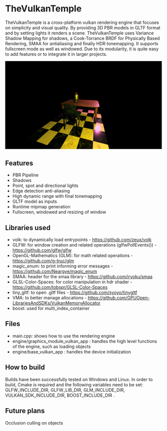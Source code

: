 # TheVulkanTemple
TheVulkanTemple is a cross-platform vulkan rendering engine that focuses on simplicity and visual quality. By providing 3D PBR models in GLTF format and by setting lights it renders a scene.
TheVulkanTemple uses Variance Shadow Mapping for shadows, a Cook-Torrance BRDF for Physically Based Rendering, SMAA for antialiasing and finally HDR tonemapping.
It supports fullscreen mode as well as windowed. Due to its modularity, it is quite easy to add features or to integrate it in larger projects.

![alt text](https://github.com/EdoardoLuciani/TheVulkanTemple/blob/master/docs/Screenshot.png)

## Features
- PBR Pipeline
- Shadows
- Point, spot and directional lights
- Edge detection anti-aliasing
- High dynamic range with final tonemapping
- GLTF model as inputs
- Runtime mipmap generation
- Fullscreen, windowed and resizing of window

## Libraries used
- volk: to dynamically load entrypoints - https://github.com/zeux/volk
- GLFW: for window creation and related operations (glfwPollEvents()) - https://github.com/glfw/glfw
- OpenGL-Mathematics (GLM): for math related operations - https://github.com/g-truc/glm
- magic_enum: to print informing error messages - https://github.com/Neargye/magic_enum
- SMAA: header for the smaa library - https://github.com/iryoku/smaa
- GLSL-Color-Spaces: for color manipulation in hdr shader - https://github.com/tobspr/GLSL-Color-Spaces
- tiny_gltf: to open .gltf files - https://github.com/syoyo/tinygltf
- VMA: to better manage allocations - https://github.com/GPUOpen-LibrariesAndSDKs/VulkanMemoryAllocator
- boost: used for multi_index_container

## Files
- main.cpp: shows how to use the rendering engine
- engine/graphics_module_vulkan_app : handles the high level functions of the engine, such as loading objects
- engine/base_vulkan_app : handles the device initialization

## How to build
Builds have been successfully tested on Windows and Linux. In order to build, Cmake is required and the following variables need to be set:
GLFW_INCLUDE_DIR,
GLFW_LIB_DIR,
GLM_INCLUDE_DIR,
VULKAN_SDK_INCLUDE_DIR,
BOOST_INCLUDE_DIR .

## Future plans
Occlusion culling on objects
